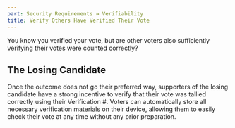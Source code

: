 ```yaml
---
part: Security Requirements → Verifiability
title: Verify Others Have Verified Their Vote
---
```


You know you verified your vote, but are other voters also sufficiently verifying their votes were counted correctly?

## The Losing Candidate

Once the outcome does not go their preferred way, supporters of the losing candidate have a strong incentive to verify that their vote was tallied correctly using their Verification #. Voters can automatically store all necessary verification materials on their device, allowing them to easily check their vote at any time without any prior preparation.
